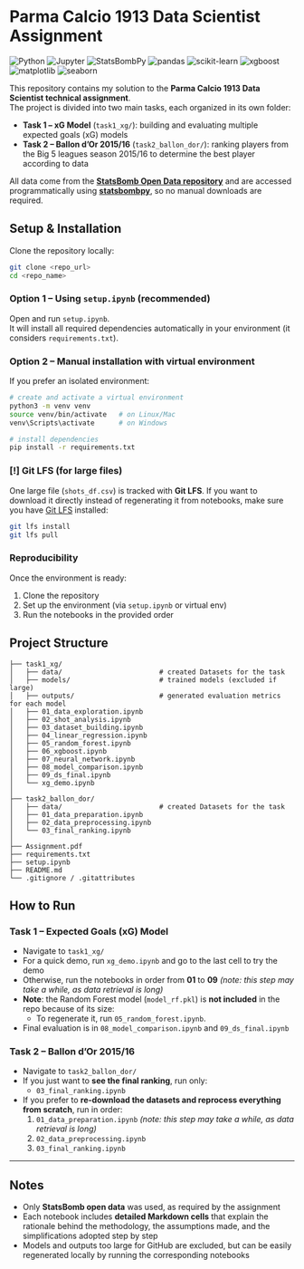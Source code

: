 # Parma Calcio 1913 Data Scientist Assignment

![Python](https://img.shields.io/badge/python-3.9%2B-blue.svg)
![Jupyter](https://img.shields.io/badge/Jupyter-Notebook-orange.svg)
![StatsBombPy](https://img.shields.io/badge/StatsBombPy-1.13.0-red.svg)
![pandas](https://img.shields.io/badge/pandas-2.2.0-blue.svg)
![scikit-learn](https://img.shields.io/badge/scikit--learn-1.5.0-orange.svg)
![xgboost](https://img.shields.io/badge/xgboost-2.0.0-green.svg)
![matplotlib](https://img.shields.io/badge/matplotlib-3.9.0-yellow.svg)
![seaborn](https://img.shields.io/badge/seaborn-0.13.0-teal.svg)

This repository contains my solution to the **Parma Calcio 1913 Data Scientist technical assignment**.  
The project is divided into two main tasks, each organized in its own folder:

- **Task 1 – xG Model** (`task1_xg/`): building and evaluating multiple expected goals (xG) models  
- **Task 2 – Ballon d’Or 2015/16** (`task2_ballon_dor/`): ranking players from the Big 5 leagues season 2015/16 to determine the best player according to data  

All data come from the **[StatsBomb Open Data repository](https://github.com/statsbomb/open-data)** and are accessed programmatically using **[statsbombpy](https://github.com/statsbomb/statsbombpy)**, so no manual downloads are required.

## Setup & Installation

Clone the repository locally:

```bash
git clone <repo_url>
cd <repo_name>
```

### Option 1 – Using `setup.ipynb` (recommended)
Open and run `setup.ipynb`.  
It will install all required dependencies automatically in your environment (it considers `requirements.txt`).

### Option 2 – Manual installation with virtual environment
If you prefer an isolated environment:

```bash
# create and activate a virtual environment
python3 -m venv venv
source venv/bin/activate   # on Linux/Mac
venv\Scripts\activate      # on Windows

# install dependencies
pip install -r requirements.txt
```

### [!] Git LFS (for large files)
One large file (`shots_df.csv`) is tracked with **Git LFS**. If you want to download it directly instead of regenerating it from notebooks, make sure you have [Git LFS](https://git-lfs.github.com/) installed:

```bash
git lfs install
git lfs pull
```

### Reproducibility

Once the environment is ready:

1. Clone the repository  
2. Set up the environment (via `setup.ipynb` or virtual env)  
3. Run the notebooks in the provided order  

## Project Structure

```
├── task1_xg/                      
│   ├── data/                        # created Datasets for the task
│   ├── models/                      # trained models (excluded if large)
│   ├── outputs/                     # generated evaluation metrics for each model
│   ├── 01_data_exploration.ipynb  
│   ├── 02_shot_analysis.ipynb     
│   ├── 03_dataset_building.ipynb  
│   ├── 04_linear_regression.ipynb 
│   ├── 05_random_forest.ipynb     
│   ├── 06_xgboost.ipynb           
│   ├── 07_neural_network.ipynb    
│   ├── 08_model_comparison.ipynb  
│   ├── 09_ds_final.ipynb          
│   └── xg_demo.ipynb              
│
├── task2_ballon_dor/              
│   ├── data/                        # created Datasets for the task            
│   ├── 01_data_preparation.ipynb  
│   ├── 02_data_preprocessing.ipynb
│   └── 03_final_ranking.ipynb     
│
├── Assignment.pdf                 
├── requirements.txt               
├── setup.ipynb                    
├── README.md                      
└── .gitignore / .gitattributes
```

## How to Run

### Task 1 – Expected Goals (xG) Model
- Navigate to `task1_xg/`
- For a quick demo, run `xg_demo.ipynb` and go to the last cell to try the demo
- Otherwise, run the notebooks in order from **01** to **09** *(note: this step may take a while, as data retrieval is long)*  
- **Note**: the Random Forest model (`model_rf.pkl`) is **not included** in the repo because of its size:
  - To regenerate it, run `05_random_forest.ipynb`.  
- Final evaluation is in `08_model_comparison.ipynb` and `09_ds_final.ipynb`

### Task 2 – Ballon d’Or 2015/16

- Navigate to `task2_ballon_dor/`
- If you just want to **see the final ranking**, run only:  
  - `03_final_ranking.ipynb`  
- If you prefer to **re-download the datasets and reprocess everything from scratch**, run in order:  
  1. `01_data_preparation.ipynb`  *(note: this step may take a while, as data retrieval is long)*  
  2. `02_data_preprocessing.ipynb`  
  3. `03_final_ranking.ipynb`
     
---

## Notes

- Only **StatsBomb open data** was used, as required by the assignment
- Each notebook includes **detailed Markdown cells** that explain the rationale behind the methodology, the assumptions made, and the simplifications adopted step by step
- Models and outputs too large for GitHub are excluded, but can be easily regenerated locally by running the corresponding notebooks
